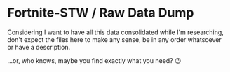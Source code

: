 # Fortnite-STW / Raw Data Dump

Considering I want to have all this data consolidated while I'm researching, don't expect the files here to make any sense, be in any order whatsoever or have a description.

...or, who knows, maybe you find exactly what you need? 😉

